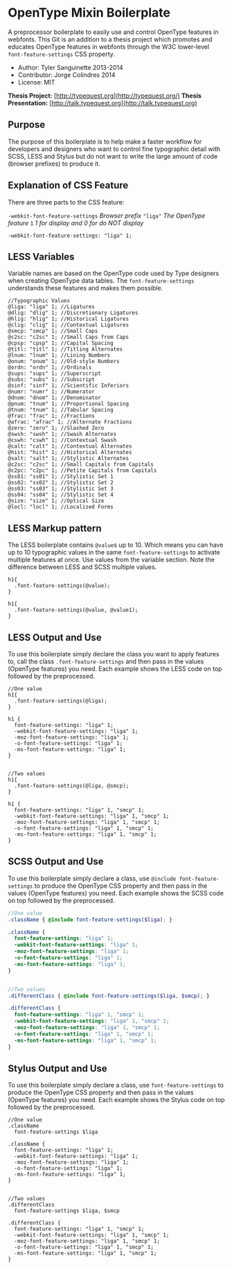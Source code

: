# OpenType Mixin Boilerplate
A preprocessor boilerplate to easily use and control OpenType features in webfonts. This Git is an addition to a thesis project which promotes and educates OpenType features in webfonts through the W3C lower-level `font-feature-settings` CSS property.

* Author: Tyler Sanguinette 2013-2014
* Contributor: Jorge Colindres 2014
* License: MIT

**Thesis Project:** [http://typequest.org](http://typequest.org/)
**Thesis Presentation:** [http://talk.typequest.org](http://talk.typequest.org)

## Purpose
The purpose of this boilerplate is to help make a faster workflow for developers and designers who want to control fine typographic detail with SCSS, LESS and Stylus but do not want to write the large amount of code (browser prefixes) to produce it.

## Explanation of CSS Feature
There are three parts to the CSS feature:

`-webkit-font-feature-settings` *Browser prefix*
`"liga"` *The OpenType feature*
`1` *1 for display and 0 for do NOT display*

`-webkit-font-feature-settings: "liga" 1;`

## LESS Variables
Variable names are based on the OpenType code used by Type designers when creating OpenType data tables. The `font-feature-settings` understands these features and makes them possible.

```less
//Typographic Values
@liga: "liga" 1; //Ligatures
@dlig: "dlig" 1; //Discretionary Ligatures
@hlig: "hlig" 1; //Historical Ligatures
@clig: "clig" 1; //Contextual Ligatures
@smcp: "smcp" 1; //Small Caps
@c2sc: "c2sc" 1; //Small Caps from Caps
@cpsp: "cpsp" 1; //Capital Spacing
@titl: "titl" 1; //Titling Alternates
@lnum: "lnum" 1; //Lining Numbers
@onum: "onum" 1; //Old-style Numbers
@ordn: "ordn" 1; //Ordinals
@sups: "sups" 1; //Superscript
@subs: "subs" 1; //Subscript
@sinf: "sinf" 1; //Scientific Inferiors
@numr: "numr" 1; //Numerator
@dnom: "dnom" 1; //Denominator
@pnum: "tnum" 1; //Proportional Spacing
@tnum: "tnum" 1; //Tabular Spacing
@frac: "frac" 1; //Fractions
@afrac: "afrac" 1; //Alternate Fractions
@zero: "zero" 1; //Slashed Zero
@swsh: "swsh" 1; //Swash Alternates
@cswh: "cswh" 1; //Contextual Swash
@calt: "calt" 1; //Contextual Alternates
@hist: "hist" 1; //Historical Alternates
@salt: "salt" 1; //Stylistic Alternates
@c2sc: "c2sc" 1; //Small Capitals from Capitals
@c2pc: "c2pc" 1; //Petite Capitals from Capitals
@ss01: "ss01" 1; //Stylistic Set 1
@ss02: "ss02" 1; //Stylistic Set 2
@ss03: "ss03" 1; //Stylistic Set 3
@ss04: "ss04" 1; //Stylistic Set 4
@size: "size" 1; //Optical Size
@locl: "locl" 1; //Localized Forms
```

## LESS Markup pattern
The LESS boilerplate contains `@value`s up to 10. Which means you can have up to 10 typographic values in the same `font-feature-settings` to activate multiple features at once. Use values from the variable section. Note the difference between LESS and SCSS multiple values.

```less
h1{
  .font-feature-settings(@value);
}

h1{
  .font-feature-settings(@value, @value1);
}
```
## LESS Output and Use
To use this boilerplate simply declare the class you want to apply features to, call the class `.font-feature-settings` and then pass in the values (OpenType features) you need. Each example shows the LESS code on top followed by the preprocessed.

```less
//One value
h1{
  .font-feature-settings(@liga);
}

h1 {
  font-feature-settings: "liga" 1;
  -webkit-font-feature-settings: "liga" 1;
  -moz-font-feature-settings: "liga" 1;
  -o-font-feature-settings: "liga" 1;
  -ms-font-feature-settings: "liga" 1;
}


//Two values
h1{
  .font-feature-settings(@liga, @smcp);
}

h1 {
  font-feature-settings: "liga" 1, "smcp" 1;
  -webkit-font-feature-settings: "liga" 1, "smcp" 1;
  -moz-font-feature-settings: "liga" 1, "smcp" 1;
  -o-font-feature-settings: "liga" 1, "smcp" 1;
  -ms-font-feature-settings: "liga" 1, "smcp" 1;
}
```

## SCSS Output and Use
To use this boilerplate simply declare a class, use `@include font-feature-settings` to produce the OpenType CSS property and then pass in the values (OpenType features) you need. Each example shows the SCSS code on top followed by the preprocessed.

```scss
//One value
.className { @include font-feature-settings($liga); }

.className {
  font-feature-settings: "liga" 1;
  -webkit-font-feature-settings: "liga" 1;
  -moz-font-feature-settings: "liga" 1;
  -o-font-feature-settings: "liga" 1;
  -ms-font-feature-settings: "liga" 1;
}


//Two values
.differentClass { @include font-feature-settings($liga, $smcp); }

.differentClass {
  font-feature-settings: "liga" 1, "smcp" 1;
  -webkit-font-feature-settings: "liga" 1, "smcp" 1;
  -moz-font-feature-settings: "liga" 1, "smcp" 1;
  -o-font-feature-settings: "liga" 1, "smcp" 1;
  -ms-font-feature-settings: "liga" 1, "smcp" 1;
}
```

## Stylus Output and Use
To use this boilerplate simply declare a class, use `font-feature-settings` to produce the OpenType CSS property and then pass in the values (OpenType features) you need. Each example shows the Stylus code on top followed by the preprocessed.

```
//One value
.className
  font-feature-settings $liga

.className {
  font-feature-settings: "liga" 1;
  -webkit-font-feature-settings: "liga" 1;
  -moz-font-feature-settings: "liga" 1;
  -o-font-feature-settings: "liga" 1;
  -ms-font-feature-settings: "liga" 1;
}


//Two values
.differentClass
  font-feature-settings $liga, $smcp

.differentClass {
  font-feature-settings: "liga" 1, "smcp" 1;
  -webkit-font-feature-settings: "liga" 1, "smcp" 1;
  -moz-font-feature-settings: "liga" 1, "smcp" 1;
  -o-font-feature-settings: "liga" 1, "smcp" 1;
  -ms-font-feature-settings: "liga" 1, "smcp" 1;
}
```